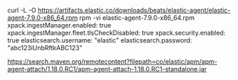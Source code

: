 curl -L -O https://artifacts.elastic.co/downloads/beats/elastic-agent/elastic-agent-7.9.0-x86_64.rpm
rpm -vi elastic-agent-7.9.0-x86_64.rpm
xpack.ingestManager.enabled: true
xpack.ingestManager.fleet.tlsCheckDisabled: true 
xpack.security.enabled: true
elasticsearch.username: "elastic" 
elasticsearch.password: "abc123iUnbRftkABC123"

https://search.maven.org/remotecontent?filepath=co/elastic/apm/apm-agent-attach/1.18.0.RC1/apm-agent-attach-1.18.0.RC1-standalone.jar
